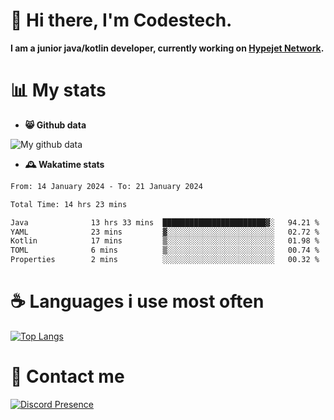 # 👋 Hi there, I'm Codestech.
**I am a junior java/kotlin developer, currently working on [Hypejet Network](https://github.com/Hypejet).**

# 📊 My stats
- **😸 Github data**

![My github data](https://github-readme-stats.vercel.app/api?username=Codestech1&count_private=true&include_all_commits=true&theme=codeSTACKr)

- **🕰️ Wakatime stats**
<!--START_SECTION:waka-->

```txt
From: 14 January 2024 - To: 21 January 2024

Total Time: 14 hrs 23 mins

Java              13 hrs 33 mins  ███████████████████████▓░   94.21 %
YAML              23 mins         ▓░░░░░░░░░░░░░░░░░░░░░░░░   02.72 %
Kotlin            17 mins         ▒░░░░░░░░░░░░░░░░░░░░░░░░   01.98 %
TOML              6 mins          ▒░░░░░░░░░░░░░░░░░░░░░░░░   00.74 %
Properties        2 mins          ░░░░░░░░░░░░░░░░░░░░░░░░░   00.32 %
```

<!--END_SECTION:waka-->

# ☕ Languages i use most often
[![Top Langs](https://github-readme-stats.vercel.app/api/top-langs/?username=Codestech1&layout=compact&langs_count=8&exclude_repo=window5000.github.io&theme=codeSTACKr)](https://github.com/anuraghazra/github-readme-stats)

# 💬 Contact me
[![Discord Presence](https://lanyard.cnrad.dev/api/650718742157852740)](https://discord.com/users/650718742157852740)
</br>
